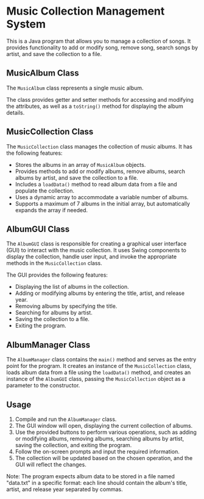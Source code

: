 # Music Collection Management System

This is a Java program that allows you to manage a collection of songs. It provides functionality to add or modify song, remove song, search songs by artist, and save the collection to a file.

## MusicAlbum Class

The `MusicAlbum` class represents a single music album. 

The class provides getter and setter methods for accessing and modifying the attributes, as well as a `toString()` method for displaying the album details.

## MusicCollection Class

The `MusicCollection` class manages the collection of music albums. It has the following features:

- Stores the albums in an array of `MusicAlbum` objects.
- Provides methods to add or modify albums, remove albums, search albums by artist, and save the collection to a file.
- Includes a `loadData()` method to read album data from a file and populate the collection.
- Uses a dynamic array to accommodate a variable number of albums.
- Supports a maximum of 7 albums in the initial array, but automatically expands the array if needed.

## AlbumGUI Class

The `AlbumGUI` class is responsible for creating a graphical user interface (GUI) to interact with the music collection. It uses Swing components to display the collection, handle user input, and invoke the appropriate methods in the `MusicCollection` class.

The GUI provides the following features:

- Displaying the list of albums in the collection.
- Adding or modifying albums by entering the title, artist, and release year.
- Removing albums by specifying the title.
- Searching for albums by artist.
- Saving the collection to a file.
- Exiting the program.

## AlbumManager Class

The `AlbumManager` class contains the `main()` method and serves as the entry point for the program. It creates an instance of the `MusicCollection` class, loads album data from a file using the `loadData()` method, and creates an instance of the `AlbumGUI` class, passing the `MusicCollection` object as a parameter to the constructor.

## Usage

1. Compile and run the `AlbumManager` class.
2. The GUI window will open, displaying the current collection of albums.
3. Use the provided buttons to perform various operations, such as adding or modifying albums, removing albums, searching albums by artist, saving the collection, and exiting the program.
4. Follow the on-screen prompts and input the required information.
5. The collection will be updated based on the chosen operation, and the GUI will reflect the changes.

Note: The program expects album data to be stored in a file named "data.txt" in a specific format: each line should contain the album's title, artist, and release year separated by commas.
